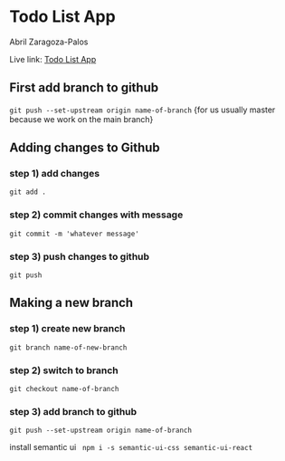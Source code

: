 # Todo List App

Abril Zaragoza-Palos

Live link: [Todo List App](http://localhost:8000)

## First add branch to github

`git push --set-upstream origin name-of-branch` {for us usually master because we work on the main branch}

## Adding changes to Github

### step 1) add changes

`git add .`

### step 2) commit changes with message

`git commit -m 'whatever message'`

### step 3) push changes to github

`git push`

## Making a new branch

### step 1) create new branch

`git branch name-of-new-branch`

### step 2) switch to branch

`git checkout name-of-branch`

### step 3) add branch to github

`git push --set-upstream origin name-of-branch`

install semantic ui
` npm i -s semantic-ui-css semantic-ui-react`

